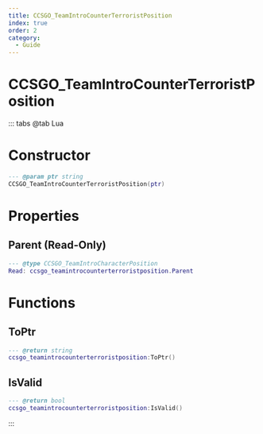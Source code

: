 ```yaml
---
title: CCSGO_TeamIntroCounterTerroristPosition
index: true
order: 2
category:
  - Guide
---
```


# CCSGO_TeamIntroCounterTerroristPosition

::: tabs
@tab Lua
# Constructor
```lua
--- @param ptr string
CCSGO_TeamIntroCounterTerroristPosition(ptr)
```
# Properties
## Parent (Read-Only)
```lua
--- @type CCSGO_TeamIntroCharacterPosition
Read: ccsgo_teamintrocounterterroristposition.Parent
```
# Functions
## ToPtr
```lua
--- @return string
ccsgo_teamintrocounterterroristposition:ToPtr()
```
## IsValid
```lua
--- @return bool
ccsgo_teamintrocounterterroristposition:IsValid()
```

:::
